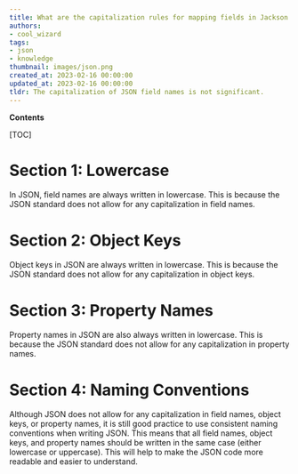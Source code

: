 ```yaml
---
title: What are the capitalization rules for mapping fields in Jackson json?
authors:
- cool_wizard
tags:
- json
- knowledge
thumbnail: images/json.png
created_at: 2023-02-16 00:00:00
updated_at: 2023-02-16 00:00:00
tldr: The capitalization of JSON field names is not significant.
---
```


**Contents**

[TOC]

# Section 1: Lowercase

In JSON, field names are always written in lowercase. This is because the JSON standard does not allow for any capitalization in field names.

# Section 2: Object Keys

Object keys in JSON are always written in lowercase. This is because the JSON standard does not allow for any capitalization in object keys.

# Section 3: Property Names

Property names in JSON are also always written in lowercase. This is because the JSON standard does not allow for any capitalization in property names.

# Section 4: Naming Conventions

Although JSON does not allow for any capitalization in field names, object keys, or property names, it is still good practice to use consistent naming conventions when writing JSON. This means that all field names, object keys, and property names should be written in the same case (either lowercase or uppercase). This will help to make the JSON code more readable and easier to understand.
